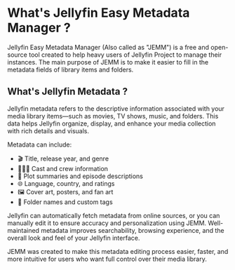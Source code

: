 # What's Jellyfin Easy Metadata Manager ?

Jellyfin Easy Metadata Manager (Also called as "JEMM") is a free and open-source tool created to help heavy users of Jellyfin Project to manage their instances. The main purpose of JEMM is to make it easier to fill in the metadata fields of library items and folders. 

## What's Jellyfin Metadata ?
Jellyfin metadata refers to the descriptive information associated with your media library items—such as movies, TV shows, music, and folders. This data helps Jellyfin organize, display, and enhance your media collection with rich details and visuals.

Metadata can include:

- 🎬 Title, release year, and genre
- 🧑‍🤝‍🧑 Cast and crew information
- 📝 Plot summaries and episode descriptions
- 🌐 Language, country, and ratings
- 🖼️ Cover art, posters, and fan art
- 📁 Folder names and custom tags

Jellyfin can automatically fetch metadata from online sources, or you can manually edit it to ensure accuracy and personalization using JEMM. Well-maintained metadata improves searchability, browsing experience, and the overall look and feel of your Jellyfin interface.

JEMM was created to make this metadata editing process easier, faster, and more intuitive for users who want full control over their media library.
